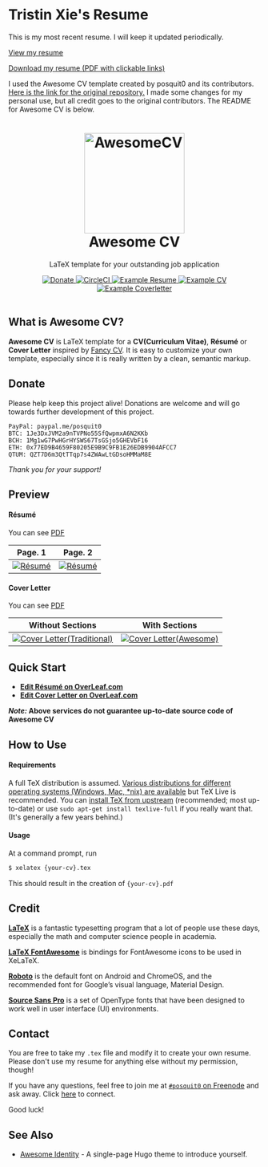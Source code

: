 # Tristin Xie's Resume
This is my most recent resume. I will keep it updated periodically. 

[View my resume](https://github.com/tristinxie/resume/blob/master/out/TristinXieResume.pdf)

[Download my resume (PDF with clickable links)](https://github.com/tristinxie/resume/raw/master/out/TristinXieResume.pdf)


I used the Awesome CV template created by posquit0 and its contributors. [Here is the link for the original repository.](https://github.com/posquit0/Awesome-CV) I made some changes for my personal use, but all credit goes to the original contributors. The README for Awesome CV is below.

<h1 align="center">
  <a href="https://github.com/posquit0/Awesome-CV" title="AwesomeCV Documentation">
    <img alt="AwesomeCV" src="https://github.com/posquit0/Awesome-CV/raw/master/icon.png" width="200px" height="200px" />
  </a>
  <br />
  Awesome CV
</h1>

<p align="center">
  LaTeX template for your outstanding job application
</p>

<div align="center">
  <a href="https://www.paypal.me/posquit0">
    <img alt="Donate" src="https://img.shields.io/badge/Donate-PayPal-blue.svg" />
  </a>
  <a href="https://circleci.com/gh/posquit0/Awesome-CV">
    <img alt="CircleCI" src="https://circleci.com/gh/posquit0/Awesome-CV.svg?style=shield" />
  </a>
  <a href="https://raw.githubusercontent.com/posquit0/Awesome-CV/master/examples/resume.pdf">
    <img alt="Example Resume" src="https://img.shields.io/badge/resume-pdf-green.svg" />
  </a>
  <a href="https://raw.githubusercontent.com/posquit0/Awesome-CV/master/examples/cv.pdf">
    <img alt="Example CV" src="https://img.shields.io/badge/cv-pdf-green.svg" />
  </a>
  <a href="https://raw.githubusercontent.com/posquit0/Awesome-CV/master/examples/coverletter.pdf">
    <img alt="Example Coverletter" src="https://img.shields.io/badge/coverletter-pdf-green.svg" />
  </a>
</div>

<br />

## What is Awesome CV?

**Awesome CV** is LaTeX template for a **CV(Curriculum Vitae)**, **Résumé** or **Cover Letter** inspired by [Fancy CV](https://www.sharelatex.com/templates/cv-or-resume/fancy-cv). It is easy to customize your own template, especially since it is really written by a clean, semantic markup.


## Donate

Please help keep this project alive! Donations are welcome and will go towards further development of this project.

    PayPal: paypal.me/posquit0
    BTC: 1Je3DxJVM2a9nTVPNo55SfQwpmxA6N2KKb
    BCH: 1Mg1wG7PwHGrHYSWS67TsGSjo5GHEVbF16
    ETH: 0x77ED9B4659F80205E9B9C9FB1E26EDB9904AFCC7
    QTUM: QZT7D6m3QtTTqp7s4ZWAwLtGDsoHMMaM8E

*Thank you for your support!*

## Preview

#### Résumé

You can see [PDF](https://raw.githubusercontent.com/posquit0/Awesome-CV/master/examples/resume.pdf)

| Page. 1 | Page. 2 |
|:---:|:---:|
| [![Résumé](https://raw.githubusercontent.com/posquit0/Awesome-CV/master/examples/resume-0.png)](https://raw.githubusercontent.com/posquit0/Awesome-CV/master/examples/resume.pdf)  | [![Résumé](https://raw.githubusercontent.com/posquit0/Awesome-CV/master/examples/resume-1.png)](https://raw.githubusercontent.com/posquit0/Awesome-CV/master/examples/resume.pdf) |

#### Cover Letter

You can see [PDF](https://raw.githubusercontent.com/posquit0/Awesome-CV/master/examples/coverletter.pdf)

| Without Sections | With Sections |
|:---:|:---:|
| [![Cover Letter(Traditional)](https://raw.githubusercontent.com/posquit0/Awesome-CV/master/examples/coverletter-0.png)](https://raw.githubusercontent.com/posquit0/Awesome-CV/master/examples/coverletter.pdf)  | [![Cover Letter(Awesome)](https://raw.githubusercontent.com/posquit0/Awesome-CV/master/examples/coverletter-1.png)](https://raw.githubusercontent.com/posquit0/Awesome-CV/master/examples/coverletter.pdf) |


## Quick Start

* [**Edit Résumé on OverLeaf.com**](https://www.overleaf.com/latex/templates/awesome-cv/tvmzpvdjfqxp)
* [**Edit Cover Letter on OverLeaf.com**](https://www.overleaf.com/latex/templates/awesome-cv-cover-letter/pfzzjspkthbk)

**_Note:_ Above services do not guarantee up-to-date source code of Awesome CV**


## How to Use

#### Requirements

A full TeX distribution is assumed.  [Various distributions for different operating systems (Windows, Mac, \*nix) are available](http://tex.stackexchange.com/q/55437) but TeX Live is recommended.
You can [install TeX from upstream](http://tex.stackexchange.com/q/1092) (recommended; most up-to-date) or use `sudo apt-get install texlive-full` if you really want that.  (It's generally a few years behind.)

#### Usage

At a command prompt, run

```bash
$ xelatex {your-cv}.tex
```

This should result in the creation of ``{your-cv}.pdf``


## Credit

[**LaTeX**](http://www.latex-project.org) is a fantastic typesetting program that a lot of people use these days, especially the math and computer science people in academia.

[**LaTeX FontAwesome**](https://github.com/furl/latex-fontawesome) is bindings for FontAwesome icons to be used in XeLaTeX.

[**Roboto**](https://github.com/google/roboto) is the default font on Android and ChromeOS, and the recommended font for Google’s visual language, Material Design.

[**Source Sans Pro**](https://github.com/adobe-fonts/source-sans-pro) is a set of OpenType fonts that have been designed to work well in user interface (UI) environments.


## Contact

You are free to take my `.tex` file and modify it to create your own resume. Please don't use my resume for anything else without my permission, though!

If you have any questions, feel free to join me at [`#posquit0` on Freenode](irc://irc.freenode.net/posquit0) and ask away. Click [here](https://kiwiirc.com/client/irc.freenode.net/posquit0) to connect.

Good luck!


## See Also

* [Awesome Identity](https://github.com/posquit0/hugo-awesome-identity) - A single-page Hugo theme to introduce yourself.
